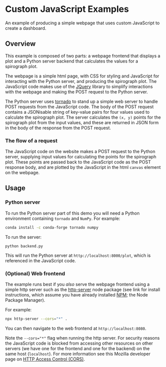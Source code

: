 # Custom JavaScript Examples

An example of producing a simple webpage that uses custom JavaScript to create a dashboard.

## Overview

This example is composed of two parts: a webpage frontend that displays a plot and a Python server backend that calculates the values for a spirograph plot.

The webpage is a simple html page, with CSS for styling and JavaScript for interacting with the Python server, and producing the spirograph plot. The JavaScript code makes use of the [JQuery](https://jquery.com/) library to simplify interactions with the webpage and making the POST request to the Python server.

The Python server uses [tornado](https://www.tornadoweb.org/en/stable/index.html) to stand up a simple web server to handle POST requests from the JavaScript code. The body of the POST request contains a JSONisable string of key-value pairs for four values used to calculate the spirograph plot. The server calculates the `(x, y)` points for the spirograph plot from the input values, and these are returned in JSON form in the body of the response from the POST request.

### The flow of a request

The JavaScript code on the website makes a POST request to the Python server, supplying input values for calculating the points for the spirograph plot. These points are passed back to the JavaScript code as the POST response body, and are plotted by the JavaScript in the html `canvas` element on the webpage.

## Usage

### Python server

To run the Python server part of this demo you will need a Python environment containing `tornado` and `NumPy`. For example:

```bash
conda install -c conda-forge tornado numpy
```

To run the server:

```
python backend.py
```

This will run the Python server at `http://localhost:8000/plot`, which is referenced in the JavaScript code.

### (Optional) Web frontend

The example runs best if you _also_ serve the webpage frontend using a simple http server such as the [http-server](https://www.npmjs.com/package/http-server) node package (see link for install instructions, which assume you have already installed [NPM](https://www.npmjs.com/); the Node Package Manager).

For example:

```bash
npx http-server --cors="*" .
```

You can then navigate to the web frontend at `http://localhost:8080`.

Note the `--cors="*"` flag when running the http server. For security reasons the JavaScript code is blocked from accessing other resources on other servers (we have one for the frontend and one for the backend) on the same host (`localhost`). For more information see this Mozilla developer page on [HTTP Access Control (CORS)](https://developer.mozilla.org/en-US/docs/Web/HTTP/CORS/Errors/CORSMissingAllowOrigin).